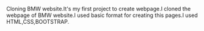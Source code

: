 Cloning BMW website.It's my first project to create webpage.I cloned the webpage of BMW website.I used basic format for creating this pages.I used HTML,CSS,BOOTSTRAP.
